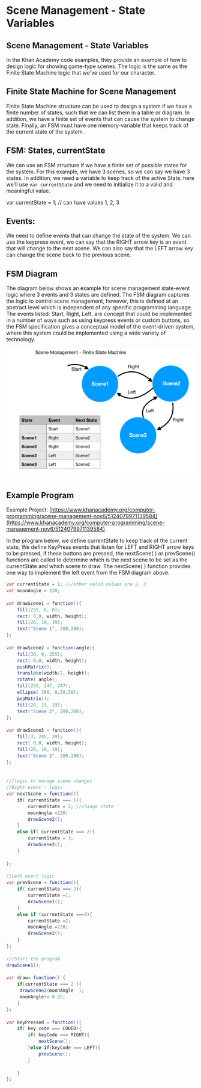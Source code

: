 # Scene Management - State Variables

## Scene Management - State Variables

In the Khan Academy code examples, they provide an example of how to design logic for showing game-type scenes. The logic is the same as the Finite State Machine logic that we've used for our character.

## Finite State Machine for Scene Management

Finite State Machine structure can be used to design a system if we have a finite number of states, such that we can list them in a table or diagram. In addition, we have a finite set of events that can cause the system to change state. Finally, an FSM must have one memory-variable that keeps track of the current state of the system.

## FSM:  States, currentState

We can use an FSM structure if we have a finite set of possible states for the system. For this example, we have 3 scenes, so we can say we have 3 states. In addition, we need a variable to keep track of the active State, here we'll use `var currentState` and we need to initialize it to a valid and meaningful value.

var currentState = 1; // can have values 1, 2, 3

## Events:

We need to define events that can change the state of the system. We can use the keypress event, we can say that the RIGHT arrow key is an event that will change to the next scene. We can also say that the LEFT arrow key can change the scene back to the previous scene.

## FSM Diagram

The diagram below shows an example for scene management state-event logic where 3 events and 3 states are defined. The FSM diagram captures the logic to control scene management, however, this is defined at an abstract level which is independent of any specific programming language. The events listed: Start, Right, Left, are concept that could be implemented in a number of ways such as using keypress events or custom buttons, so the FSM specification gives a conceptual model of the event-driven system, where this system could be implemented using a wide variety of technology.

![](.gitbook/assets/Screen%20Shot%202017-11-27%20at%2011.45.05%20AM.png)

## Example Program

Example Project: [https://www.khanacademy.org/computer-programming/scene-management-nov6/5124079971139584](https://www.khanacademy.org/computer-programming/scene-management-nov6/5124079971139584)

In the program below, we define currentState to keep track of the current state, We define KeyPress events that listen for LEFT and RIGHT arrow keys to be pressed, if these buttons are pressed, the nextScene\( \) or prevScene\(\) functions are called to determine which is the next scene to be set as the currentState and which scene to draw. The nextScene\( \) function provides one way to implement the left event from the FSM diagram above.

```java
var currentState = 1; ///other valid values are 2, 3
var moonAngle = 220;  

var drawScene1 = function(){
    fill(255, 0, 0);
    rect( 0,0, width, height);
    fill(20, 19, 19);
    text("Scene 1", 200,200);
};

var drawScene2 = function(angle){
    fill(30, 0, 255);
    rect( 0,0, width, height);
    pushMatrix();
    translate(width/2, height);
    rotate( angle);
    fill(255, 247, 247);
    ellipse( 300, 0,50,50);
    popMatrix();
    fill(20, 19, 19);
    text("Scene 2", 200,200);
};

var drawScene3 = function(){
    fill(3, 245, 39);
    rect( 0,0, width, height);
    fill(20, 19, 19);
    text("Scene 3", 200,200);
};


///logic to manage scene changes
//Right event - logic
var nextScene = function(){
    if( currentState === 1){
        currentState = 2; //change state
        moonAngle =220;
        drawScene2();
    }
    else if( currentState === 2){
        currentState = 3;
        drawScene3();
    }

};

//Left event logic 
var prevScene = function(){
    if( currentState === 2){
        currentState =1;
        drawScene1();
    }
    else if (currentState ===3){
        currentState =2;
        moonAngle =220;
        drawScene2();
    }
};

///Start the program
drawScene1();

var draw= function() {
    if(currentState === 2 ){
     drawScene2(moonAngle  );
     moonAngle+= 0.25;
    }
};

var keyPressed = function(){
    if( key.code === CODED){
        if( keyCode === RIGHT){
            nextScene(); 
        }else if(keyCode === LEFT){
            prevScene();
        }

    }
};
```

